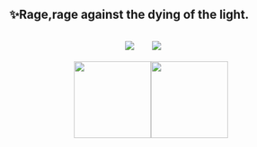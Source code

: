 ## ✨Rage,rage against the dying of the light.
<br />
<div align="center">
<span>  </span>
<a title="github" target="_blank" href="https://github.com/oongrider"><img src="https://img.shields.io/badge/dynamic/json?label=GitHub&suffix=%20followers&query=%24.data.totalSubs&url=https%3A%2F%2Fapi.spencerwoo.com%2Fsubstats%2F%3Fsource%3Dgithub%26queryKey%3Doongrider&labelColor=282c34&color=353940&logo=github&longCache=true" ></a>&nbsp; &nbsp; &nbsp; &nbsp;
<a title="zhihu" target="_blank" href="https://www.zhihu.com/people/ooooor-26"><img src="https://img.shields.io/static/v1?label=zhihu&message=%E7%9F%A5%E4%B9%8E&color=blue"></a>&nbsp; &nbsp; &nbsp; &nbsp;
<span>  </span>
</div>
<br />
<div align="center">
<span>  </span>
<img align="" height="137px" src="https://github-readme-stats.vercel.app/api?username=oongrider&hide_title=true&hide_border=true&show_icons=true&include_all_commits=true&line_height=21&bg_color=0,EC6C6C,FFD479,FFFC79,73FA79&theme=graywhite" /><img align="" height="137px" src="https://github-readme-stats.vercel.app/api/top-langs/?username=oongrider&hide_title=true&hide_border=true&layout=compact&bg_color=0,73FA79,73FDFF,D783FF&theme=graywhite" />
<span>  </span>
</div>


<!--
**oongrider/oongrider** is a ✨ _special_ ✨ repository because its `README.md` (this file) appears on your GitHub profile.

Here are some ideas to get you started:

- 🔭 I’m currently working on ...
- 🌱 I’m currently learning ...
- 👯 I’m looking to collaborate on ...
- 🤔 I’m looking for help with ...
- 💬 Ask me about ...
- 📫 How to reach me: ...
- 😄 Pronouns: ...
- ⚡ Fun fact: ...
-->
